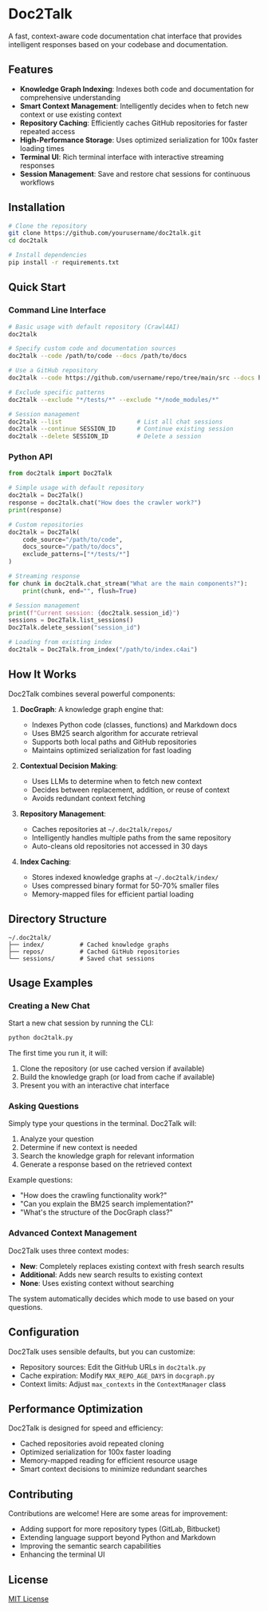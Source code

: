 # Doc2Talk

A fast, context-aware code documentation chat interface that provides intelligent responses based on your codebase and documentation.

## Features

- **Knowledge Graph Indexing**: Indexes both code and documentation for comprehensive understanding
- **Smart Context Management**: Intelligently decides when to fetch new context or use existing context
- **Repository Caching**: Efficiently caches GitHub repositories for faster repeated access
- **High-Performance Storage**: Uses optimized serialization for 100x faster loading times
- **Terminal UI**: Rich terminal interface with interactive streaming responses
- **Session Management**: Save and restore chat sessions for continuous workflows

## Installation

```bash
# Clone the repository
git clone https://github.com/yourusername/doc2talk.git
cd doc2talk

# Install dependencies
pip install -r requirements.txt
```

## Quick Start

### Command Line Interface

```bash
# Basic usage with default repository (Crawl4AI)
doc2talk

# Specify custom code and documentation sources
doc2talk --code /path/to/code --docs /path/to/docs

# Use a GitHub repository
doc2talk --code https://github.com/username/repo/tree/main/src --docs https://github.com/username/repo/tree/main/docs

# Exclude specific patterns
doc2talk --exclude "*/tests/*" --exclude "*/node_modules/*"

# Session management
doc2talk --list                     # List all chat sessions
doc2talk --continue SESSION_ID      # Continue existing session
doc2talk --delete SESSION_ID        # Delete a session
```

### Python API

```python
from doc2talk import Doc2Talk

# Simple usage with default repository
doc2talk = Doc2Talk()
response = doc2talk.chat("How does the crawler work?")
print(response)

# Custom repositories
doc2talk = Doc2Talk(
    code_source="/path/to/code",
    docs_source="/path/to/docs",
    exclude_patterns=["*/tests/*"]
)

# Streaming response
for chunk in doc2talk.chat_stream("What are the main components?"):
    print(chunk, end="", flush=True)

# Session management
print(f"Current session: {doc2talk.session_id}")
sessions = Doc2Talk.list_sessions()
Doc2Talk.delete_session("session_id")

# Loading from existing index
doc2talk = Doc2Talk.from_index("/path/to/index.c4ai")
```

## How It Works

Doc2Talk combines several powerful components:

1. **DocGraph**: A knowledge graph engine that:
   - Indexes Python code (classes, functions) and Markdown docs
   - Uses BM25 search algorithm for accurate retrieval
   - Supports both local paths and GitHub repositories
   - Maintains optimized serialization for fast loading

2. **Contextual Decision Making**: 
   - Uses LLMs to determine when to fetch new context
   - Decides between replacement, addition, or reuse of context
   - Avoids redundant context fetching

3. **Repository Management**:
   - Caches repositories at `~/.doc2talk/repos/`
   - Intelligently handles multiple paths from the same repository
   - Auto-cleans old repositories not accessed in 30 days

4. **Index Caching**:
   - Stores indexed knowledge graphs at `~/.doc2talk/index/`
   - Uses compressed binary format for 50-70% smaller files
   - Memory-mapped files for efficient partial loading

## Directory Structure

```
~/.doc2talk/
├── index/          # Cached knowledge graphs
├── repos/          # Cached GitHub repositories
└── sessions/       # Saved chat sessions
```

## Usage Examples

### Creating a New Chat

Start a new chat session by running the CLI:

```bash
python doc2talk.py
```

The first time you run it, it will:
1. Clone the repository (or use cached version if available)
2. Build the knowledge graph (or load from cache if available)
3. Present you with an interactive chat interface

### Asking Questions

Simply type your questions in the terminal. Doc2Talk will:
1. Analyze your question
2. Determine if new context is needed
3. Search the knowledge graph for relevant information
4. Generate a response based on the retrieved context

Example questions:
- "How does the crawling functionality work?"
- "Can you explain the BM25 search implementation?"
- "What's the structure of the DocGraph class?"

### Advanced Context Management

Doc2Talk uses three context modes:
- **New**: Completely replaces existing context with fresh search results
- **Additional**: Adds new search results to existing context
- **None**: Uses existing context without searching

The system automatically decides which mode to use based on your questions.

## Configuration

Doc2Talk uses sensible defaults, but you can customize:

- Repository sources: Edit the GitHub URLs in `doc2talk.py`
- Cache expiration: Modify `MAX_REPO_AGE_DAYS` in `docgraph.py`
- Context limits: Adjust `max_contexts` in the `ContextManager` class

## Performance Optimization

Doc2Talk is designed for speed and efficiency:
- Cached repositories avoid repeated cloning
- Optimized serialization for 100x faster loading
- Memory-mapped reading for efficient resource usage
- Smart context decisions to minimize redundant searches

## Contributing

Contributions are welcome! Here are some areas for improvement:

- Adding support for more repository types (GitLab, Bitbucket)
- Extending language support beyond Python and Markdown
- Improving the semantic search capabilities
- Enhancing the terminal UI

## License

[MIT License](LICENSE)